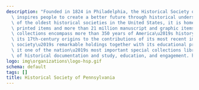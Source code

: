 ```yaml
---
description: "Founded in 1824 in Philadelphia, the Historical Society of Pennsylvania\
  \ inspires people to create a better future through historical understanding. One\
  \ of the oldest historical societies in the United States, it is home to some 600,000\
  \ printed items and more than 21 million manuscript and graphic items. Its unparalleled\
  \ collections encompass more than 350 years of America\u2019s history\u2014from\
  \ its 17th-century origins to the contributions of its most recent immigrants. The\
  \ society\u2019s remarkable holdings together with its educational programming make\
  \ it one of the nation\u2019s most important special collections libraries: a center\
  \ of historical documentation and study, education, and engagement. http://hsp.org/"
logo: img\organizations\logo-hsp.gif
schema: default
tags: []
title: Historical Society of Pennsylvania
---
```

